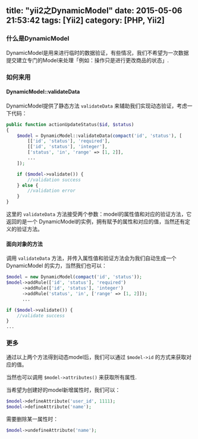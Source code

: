 title: "yii2之DynamicModel"
date: 2015-05-06 21:53:42
tags: [Yii2]
category: [PHP, Yii2]
---

### 什么是DynamicModel

DynamicModel是用来进行临时的数据验证，有些情况，我们不希望为一次数据提交建立专门的Model来处理「例如：操作只是进行更改商品的状态」.

### 如何来用

#### DynamicModel::validateData

DynamicModel提供了静态方法 `validateData` 来辅助我们实现动态验证，考虑一下代码：

```php
public function actionUpdateStatus($id, $status)
{
	$model = DynamicModel::validateData(compact('id', 'status'), [
		[['id', 'status'], 'required'],
		[['id', 'status'], 'integer'],
		['status', 'in', 'range' => [1, 2]],
		...
	]);

	if ($model->validate()) {
		//validation success
	} else {
		//validation error
	}
}

```

这里的 `validateData` 方法接受两个参数：model的属性值和对应的验证方法，它返回的是一个 DynamicModel的实例，拥有赋予的属性和对应的值，当然还有定义的验证方法。

#### 面向对象的方法

调用 `validateData` 方法，并传入属性值和验证方法会为我们自动生成一个 DynamicModel 的实力，当然我们也可以：

```php
$model = new DynamicModel(compact('id', 'status'));
$model->addRule(['id', 'status'], 'required')
	  ->addRule(['id', 'status'], 'integer')
	  ->addRule('status', 'in', ['range' => [1, 2]]);
	  ...

if ($model->validate()) {
	//validate success
}
...
```

### 更多

通过以上两个方法得到动态model后，我们可以通过 `$model->id` 的方式来获取对应的值。

当然也可以调用 `$model->attributes()` 来获取所有属性.

当希望为创建好的model新增属性时，我们可以：

```php
$model->defineAttribute('user_id', 1111);
$model->defineAttribute('name');
```

需要删除某一属性时：
```php
$model->undefineAttribute('name');
```